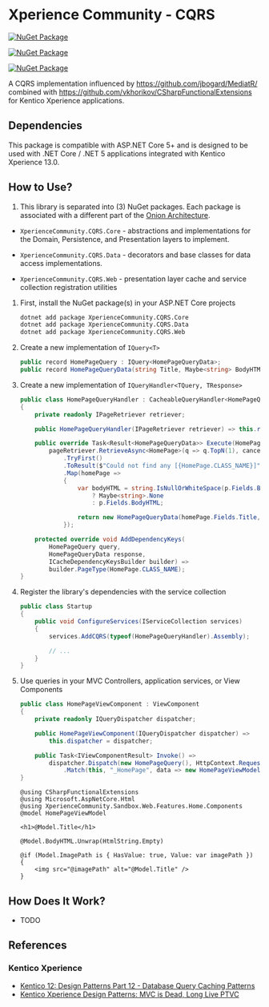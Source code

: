 # Xperience Community - CQRS

[![NuGet Package](https://img.shields.io/nuget/v/XperienceCommunity.CQRS.Core.svg)](https://www.nuget.org/packages/XperienceCommunity.CQRS.Core)

[![NuGet Package](https://img.shields.io/nuget/v/XperienceCommunity.CQRS.Data.svg)](https://www.nuget.org/packages/XperienceCommunity.CQRS.Data)

[![NuGet Package](https://img.shields.io/nuget/v/XperienceCommunity.CQRS.Web.svg)](https://www.nuget.org/packages/XperienceCommunity.CQRS.Web)

A CQRS implementation influenced by <https://github.com/jbogard/MediatR/> combined with <https://github.com/vkhorikov/CSharpFunctionalExtensions> for Kentico Xperience applications.

## Dependencies

This package is compatible with ASP.NET Core 5+ and is designed to be used with
.NET Core / .NET 5 applications integrated with Kentico Xperience 13.0.

## How to Use?

1. This library is separated into (3) NuGet packages. Each package is associated with a different part of the [Onion Architecture](https://jeffreypalermo.com/2008/07/the-onion-architecture-part-1/).

- `XperienceCommunity.CQRS.Core` - abstractions and implementations for the Domain, Persistence, and Presentation layers to implement.

- `XperienceCommunity.CQRS.Data` - decorators and base classes for data access implementations.

- `XperienceCommunity.CQRS.Web` - presentation layer cache and service collection registration utilities

1. First, install the NuGet package(s) in your ASP.NET Core projects

   ```bash
   dotnet add package XperienceCommunity.CQRS.Core
   dotnet add package XperienceCommunity.CQRS.Data
   dotnet add package XperienceCommunity.CQRS.Web
   ```

1. Create a new implementation of `IQuery<T>`

   ```csharp
   public record HomePageQuery : IQuery<HomePageQueryData>;
   public record HomePageQueryData(string Title, Maybe<string> BodyHTML);
   ```

1. Create a new implementation of `IQueryHandler<TQuery, TResponse>`

   ```csharp
   public class HomePageQueryHandler : CacheableQueryHandler<HomePageQuery, HomePageQueryData>
   {
       private readonly IPageRetriever retriever;

       public HomePageQueryHandler(IPageRetriever retriever) => this.retriever = retriever;

       public override Task<Result<HomePageQueryData>> Execute(HomePageQuery query, CancellationToken token) =>
           pageRetriever.RetrieveAsync<HomePage>(q => q.TopN(1), cancellationToken: token)
               .TryFirst()
               .ToResult($"Could not find any [{HomePage.CLASS_NAME}]")
               .Map(homePage =>
               {
                   var bodyHTML = string.IsNullOrWhiteSpace(p.Fields.BodyHTML)
                       ? Maybe<string>.None
                       : p.Fields.BodyHTML;

                   return new HomePageQueryData(homePage.Fields.Title, bodyHTML);
               });

       protected override void AddDependencyKeys(
           HomePageQuery query,
           HomePageQueryData response,
           ICacheDependencyKeysBuilder builder) =>
           builder.PageType(HomePage.CLASS_NAME);
   }
   ```

1. Register the library's dependencies with the service collection

   ```csharp
   public class Startup
   {
       public void ConfigureServices(IServiceCollection services)
       {
           services.AddCQRS(typeof(HomePageQueryHandler).Assembly);

           // ...
       }
   }
   ```

1. Use queries in your MVC Controllers, application services, or View Components

   ```csharp
   public class HomePageViewComponent : ViewComponent
   {
       private readonly IQueryDispatcher dispatcher;

       public HomePageViewComponent(IQueryDispatcher dispatcher) =>
           this.dispatcher = dispatcher;

       public Task<IViewComponentResult> Invoke() =>
           dispatcher.Dispatch(new HomePageQuery(), HttpContext.RequestAborted)
               .Match(this, "_HomePage", data => new HomePageViewModel(data));
   }
   ```

   ```razor
   @using CSharpFunctionalExtensions
   @using Microsoft.AspNetCore.Html
   @using XperienceCommunity.Sandbox.Web.Features.Home.Components
   @model HomePageViewModel

   <h1>@Model.Title</h1>

   @Model.BodyHTML.Unwrap(HtmlString.Empty)

   @if (Model.ImagePath is { HasValue: true, Value: var imagePath })
   {
       <img src="@imagePath" alt="@Model.Title" />
   }
   ```

## How Does It Work?

- TODO

## References

### Kentico Xperience

- [Kentico 12: Design Patterns Part 12 - Database Query Caching Patterns](https://dev.to/seangwright/kentico-12-design-patterns-part-12-database-query-caching-patterns-43hc)
- [Kentico Xperience Design Patterns: MVC is Dead, Long Live PTVC](https://dev.to/seangwright/kentico-xperience-design-patterns-mvc-is-dead-long-live-ptvc-4635)
